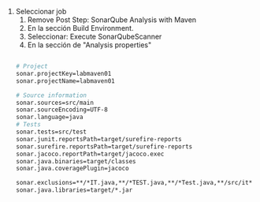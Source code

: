 1. Seleccionar job
    1. Remove Post Step: SonarQube Analysis with Maven
    1. En la sección Build Environment.
    1. Seleccionar: Execute SonarQubeScanner
    1. En la sección de "Analysis properties"
    ```bash

    # Project
    sonar.projectKey=labmaven01
    sonar.projectName=labmaven01

    # Source information
    sonar.sources=src/main
    sonar.sourceEncoding=UTF-8
    sonar.language=java
    # Tests
    sonar.tests=src/test
    sonar.junit.reportsPath=target/surefire-reports
    sonar.surefire.reportsPath=target/surefire-reports
    sonar.jacoco.reportPath=target/jacoco.exec
    sonar.java.binaries=target/classes
    sonar.java.coveragePlugin=jacoco

    sonar.exclusions=**/*IT.java,**/*TEST.java,**/*Test.java,**/src/it**,**/src/test**,**/gradle/wrapper**
    sonar.java.libraries=target/*.jar
    ```    

